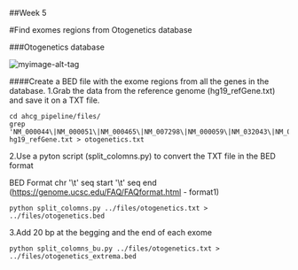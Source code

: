 ##Week 5

#Find exomes regions from Otogenetics database

###Otogenetics database

![myimage-alt-tag](https://github.com/Korchmaros/ahcg_pipeline/blob/master/resources/otogenetics.png  "Otogenetics")

####Create a BED file with the exome regions from all the genes in the database.
1.Grab the data from the reference genome (hg19_refGene.txt) and save it on a TXT file.

```{sh}
cd ahcg_pipeline/files/ 
grep 'NM_000044\|NM_000051\|NM_000465\|NM_007298\|NM_000059\|NM_032043\|NM_001080124\|NM_004360\|NM_001005735\|NM_002485\|NM_024675\|NM_000314\|NM_005732\|NM_001164269\|NM_000455\|NM_000660\|NM_000546' hg19_refGene.txt > otogenetics.txt
```
2.Use a pyton script (split_colomns.py) to convert the TXT file in the BED format

BED Format
chr '\t'  seq start '\t'  seq end 
(https://genome.ucsc.edu/FAQ/FAQformat.html - format1)


```{sh} 
python split_colomns.py ../files/otogenetics.txt > ../files/otogenetics.bed
```

3.Add 20 bp at the begging and the end of each exome 

```{sh} 
python split_colomns_bu.py ../files/otogenetics.txt > ../files/otogenetics_extrema.bed
```



